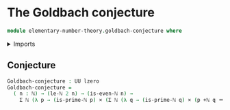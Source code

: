 # The Goldbach conjecture

```agda
module elementary-number-theory.goldbach-conjecture where
```

<details><summary>Imports</summary>

```agda
open import elementary-number-theory.addition-natural-numbers
open import elementary-number-theory.natural-numbers
open import elementary-number-theory.parity-natural-numbers
open import elementary-number-theory.prime-numbers
open import elementary-number-theory.strict-inequality-natural-numbers

open import foundation.cartesian-product-types
open import foundation.dependent-pair-types
open import foundation.identity-types
open import foundation.universe-levels
```

</details>

## Conjecture

```agda
Goldbach-conjecture : UU lzero
Goldbach-conjecture =
  ( n : ℕ) → (le-ℕ 2 n) → (is-even-ℕ n) →
    Σ ℕ (λ p → (is-prime-ℕ p) × (Σ ℕ (λ q → (is-prime-ℕ q) × (p +ℕ q ＝ n))))
```
